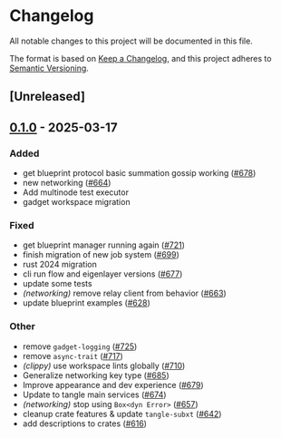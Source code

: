 # Changelog

All notable changes to this project will be documented in this file.

The format is based on [Keep a Changelog](https://keepachangelog.com/en/1.0.0/),
and this project adheres to [Semantic Versioning](https://semver.org/spec/v2.0.0.html).

## [Unreleased]

## [0.1.0](https://github.com/tangle-network/blueprint/releases/tag/gadget-networking-v0.1.0) - 2025-03-17

### Added

- get blueprint protocol basic summation gossip working ([#678](https://github.com/tangle-network/blueprint/pull/678))
- new networking ([#664](https://github.com/tangle-network/blueprint/pull/664))
- Add multinode test executor
- gadget workspace migration

### Fixed

- get blueprint manager running again ([#721](https://github.com/tangle-network/blueprint/pull/721))
- finish migration of new job system ([#699](https://github.com/tangle-network/blueprint/pull/699))
- rust 2024 migration
- cli run flow and eigenlayer versions ([#677](https://github.com/tangle-network/blueprint/pull/677))
- update some tests
- *(networking)* remove relay client from behavior ([#663](https://github.com/tangle-network/blueprint/pull/663))
- update blueprint examples ([#628](https://github.com/tangle-network/blueprint/pull/628))

### Other

- remove `gadget-logging` ([#725](https://github.com/tangle-network/blueprint/pull/725))
- remove `async-trait` ([#717](https://github.com/tangle-network/blueprint/pull/717))
- *(clippy)* use workspace lints globally ([#710](https://github.com/tangle-network/blueprint/pull/710))
- Generalize networking key type ([#685](https://github.com/tangle-network/blueprint/pull/685))
- Improve appearance and dev experience ([#679](https://github.com/tangle-network/blueprint/pull/679))
- Update to tangle main services ([#674](https://github.com/tangle-network/blueprint/pull/674))
- *(networking)* stop using `Box<dyn Error>` ([#657](https://github.com/tangle-network/blueprint/pull/657))
- cleanup crate features & update `tangle-subxt` ([#642](https://github.com/tangle-network/blueprint/pull/642))
- add descriptions to crates ([#616](https://github.com/tangle-network/blueprint/pull/616))
